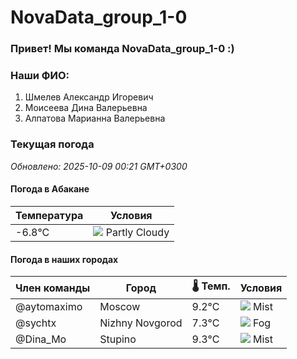 # NovaData_group_1-0
### Привет! Мы команда NovaData_group_1-0 :)

### Наши ФИО:
1. Шмелев Александр Игоревич
2. Моисеева Дина Валерьевна
3. Алпатова Марианна Валерьевна

### Текущая погода
<!-- WEATHER:START -->
_Обновлено: 2025-10-09 00:21 GMT+0300_

#### Погода в Абакане

| Температура | Условия |
|-------------|----------|
| -6.8°C     | ![](https://cdn.weatherapi.com/weather/64x64/night/116.png) Partly Cloudy |

#### Погода в наших городах

| Член команды  | Город               | 🌡️ Темп.  | Условия          |
|---------------|---------------------|-----------|--------------------|
| @aytomaximo    | Moscow              |    9.2°C | ![](https://cdn.weatherapi.com/weather/64x64/night/143.png) Mist         |
| @sychtx        | Nizhny Novgorod     |    7.3°C | ![](https://cdn.weatherapi.com/weather/64x64/night/248.png) Fog          |
| @Dina_Mo       | Stupino             |    9.3°C | ![](https://cdn.weatherapi.com/weather/64x64/night/143.png) Mist         |

<!-- WEATHER:END -->
